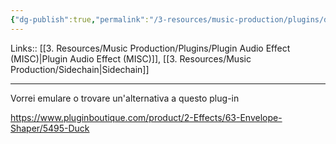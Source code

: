 ```yaml
---
{"dg-publish":true,"permalink":"/3-resources/music-production/plugins/duck/"}
---
```


Links:: [[3. Resources/Music Production/Plugins/Plugin Audio Effect (MISC)\|Plugin Audio Effect (MISC)]], [[3. Resources/Music Production/Sidechain\|Sidechain]]

---
Vorrei emulare o trovare un'alternativa a questo plug-in

https://www.pluginboutique.com/product/2-Effects/63-Envelope-Shaper/5495-Duck
